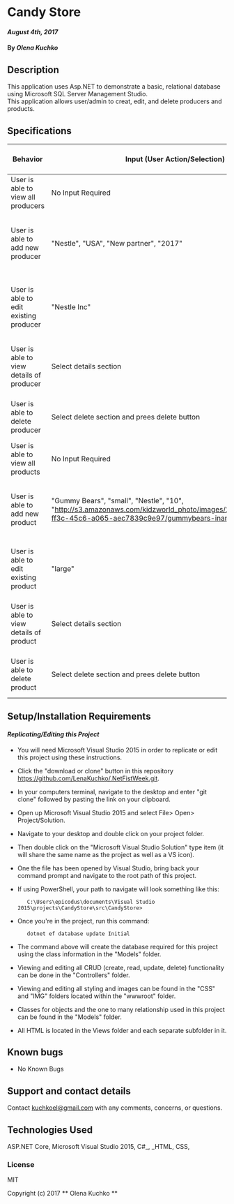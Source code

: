 # Candy Store 

####  _August 4th, 2017_

#### By _**Olena Kuchko**_

## Description
This application uses Asp.NET to demonstrate a basic, relational database using Microsoft SQL Server Management Studio.  
This application allows user/admin to creat, edit, and delete producers and products.

## Specifications
 |Behavior| Input (User Action/Selection)| Output (Program Action)|
 |---|---|---|
 | User is able to view all producers | No Input Required | App displays all "Producers" |
 | User is able to add new producer | "Nestle", "USA", "New partner", "2017" | App adds to databse new producer based on entered information |
 | User is able to edit existing producer | "Nestle Inc" | App adds changes to chosen producer's name ("Nestle Inc") |
 | User is able to view details of producer | Select details section | App displays information about chosen producer |
 | User is able to delete producer | Select delete section and prees delete button | App deletes chosen producer from database |
 | User is able to view all products | No Input Required | App displays all "Products" |
 | User is able to add new product | "Gummy Bears", "small", "Nestle", "10", "http://s3.amazonaws.com/kidzworld_photo/images/2016323/5b89be7a-ff3c-45c6-a065-aec7839c9e97/gummybears-inarow.jpg" | App adds to databse new product based on entered information |
 | User is able to edit existing product | "large" | App adds changes to chosen product's size ("large") |
 | User is able to view details of product | Select details section | App displays information about chosen product |
 | User is able to delete product | Select delete section and prees delete button | App deletes chosen product from database |


## Setup/Installation Requirements

#### _**Replicating/Editing this Project**_

* You will need Microsoft Visual Studio 2015 in order to replicate or edit this project using these instructions.
* Click the "download or clone" button in this repository https://github.com/LenaKuchko/.NetFistWeek.git.
* In your computers terminal, navigate to the desktop and enter "git clone" followed by pasting the link on your clipboard.
* Open up Microsoft Visual Studio 2015 and select File> Open> Project/Solution.
* Navigate to your desktop and double click on your project folder.
* Then double click on the "Microsoft Visual Studio Solution" type item (it will share the same name as the project as well as a VS icon).
* One the file has been opened by Visual Studio, bring back your command prompt and navigate to the root path of this project.
* If using PowerShell, your path to navigate will look something like this: 

         C:\Users\epicodus\documents\Visual Studio 2015\projects\CandyStore\src\CandyStore>
      
* Once you're in the project, run this command:

         dotnet ef database update Initial
      
* The command above will create the database required for this project using the class information in the "Models" folder.
* Viewing and editing all CRUD (create, read, update, delete) functionality can be done in the "Controllers" folder.
* Viewing and editing all styling and images can be found in the "CSS" and "IMG" folders located within the "wwwroot" folder.
* Classes for objects and the one to many relationship used in this project can be found in the "Models" folder.
* All HTML is located in the Views folder and each separate subfolder in it.

## Known bugs

  * No Known Bugs

## Support and contact details

 Contact kuchkoel@gmail.com with any comments, concerns, or questions.

## Technologies Used

 ASP.NET Core, Microsoft Visual Studio 2015, C#_, _HTML, CSS,

### License

 MIT

 Copyright (c) 2017 ** Olena Kuchko **